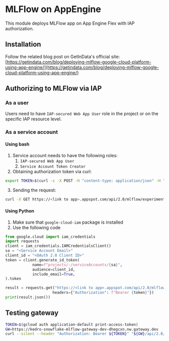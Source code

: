 # MLFlow on AppEngine
This module deploys MLFlow app on App Engine Flex with IAP authorization.

## Installation
Follow the related blog post on GetInData's official site:
[https://getindata.com/blog/deploying-mlflow-google-cloud-platform-using-app-engine/](https://getindata.com/blog/deploying-mlflow-google-cloud-platform-using-app-engine/)

## Authorizing to MLFlow via IAP
### As a user
Users need to have `IAP-secured Web App User` role in the project or on the specific IAP resource level. 

### As a service account
#### Using bash
1. Service account needs to have the following roles:
   1. `IAP-secured Web App User`
   2. `Service Account Token Creator`
2. Obtaining authorization token via curl:
```bash
export TOKEN=$(curl -s -X POST -H "content-type: application/json" -H "Authorization: Bearer $(gcloud auth print-access-token)" -d "{\"audience\": \"${_IAP_CLIENT_ID}\", \"includeEmail\": true }" "https://iamcredentials.googleapis.com/v1/projects/-/serviceAccounts/$(gcloud auth list --filter=status:ACTIVE --format='value(account)'):generateIdToken"  | jq -r '.token')
```
3. Sending the request:
```bash
curl -X GET https://<link to app>.appspot.com/api/2.0/mlflow/experiments/list -H "Authorization: Bearer ${TOKEN}" 
```

#### Using Python
1. Make sure that `google-cloud-iam` package is installed
2. Use the following code
```python
from google.cloud import iam_credentials
import requests
client = iam_credentials.IAMCredentialsClient()
sa = "<Service Account Email>"
client_id = "<OAuth 2.0 Client ID>"
token = client.generate_id_token(
            name=f"projects/-/serviceAccounts/{sa}",
            audience=client_id,
            include_email=True,
).token

result = requests.get("https://<link to app>.appspot.com/api/2.0/mlflow/experiments/list", 
                     headers={"Authorization": f"Bearer {token}"})
print(result.json())
```

## Testing gateway
```bash
TOKEN=$(gcloud auth application-default print-access-token)
GW=https://kedro-snowflake-mlflow-gateway-dev-dhegcxn.nw.gateway.dev
curl --silent --header "Authorization: Bearer ${TOKEN}" "${GW}/api/2.0/mlflow/experiments/get-by-name?experiment_name=default" | jq '.'

```